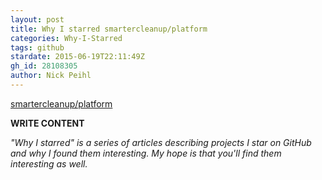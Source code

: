 ```yaml
---
layout: post
title: Why I starred smartercleanup/platform
categories: Why-I-Starred
tags: github
stardate: 2015-06-19T22:11:49Z
gh_id: 28108305
author: Nick Peihl
---
```


[smartercleanup/platform](https://github.com/smartercleanup/platform)

**WRITE CONTENT**

*"Why I starred" is a series of articles describing projects I star on GitHub and why I found them interesting. My hope is that you'll find them interesting as well.*

